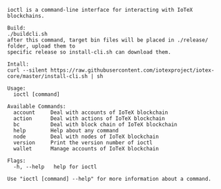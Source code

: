     ioctl is a command-line interface for interacting with IoTeX blockchains.

    Build:
    ./buildcli.sh
    after this command, target bin files will be placed in ./release/ folder, upload them to
    specific release so install-cli.sh can download them.

    Intall:
    curl --silent https://raw.githubusercontent.com/iotexproject/iotex-core/master/install-cli.sh | sh
    
    Usage:
      ioctl [command]
    
    Available Commands:
      account     Deal with accounts of IoTeX blockchain
      action      Deal with actions of IoTeX blockchain
      bc          Deal with block chain of IoTeX blockchain
      help        Help about any command
      node        Deal with nodes of IoTeX blockchain
      version     Print the version number of ioctl
      wallet      Manage accounts of IoTeX blockchain
    
    Flags:
      -h, --help   help for ioctl
    
    Use "ioctl [command] --help" for more information about a command.
